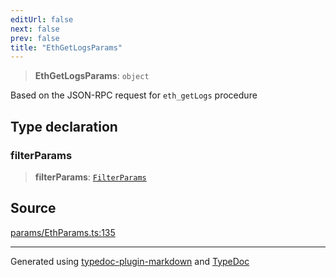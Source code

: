 ```yaml
---
editUrl: false
next: false
prev: false
title: "EthGetLogsParams"
---
```


> **EthGetLogsParams**: `object`

Based on the JSON-RPC request for `eth_getLogs` procedure

## Type declaration

### filterParams

> **filterParams**: [`FilterParams`](/reference/tevm/actions-types/type-aliases/filterparams/)

## Source

[params/EthParams.ts:135](https://github.com/evmts/tevm-monorepo/blob/main/packages/actions-types/src/params/EthParams.ts#L135)

***
Generated using [typedoc-plugin-markdown](https://www.npmjs.com/package/typedoc-plugin-markdown) and [TypeDoc](https://typedoc.org/)
